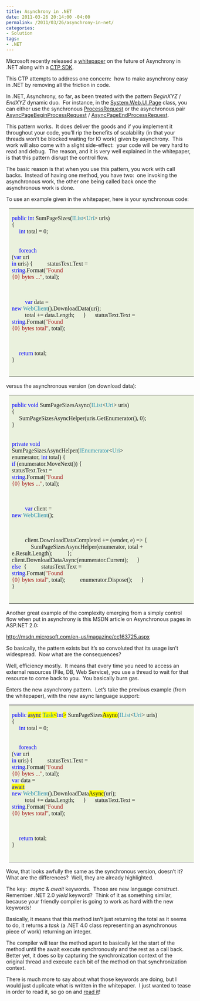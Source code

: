 ```yaml
---
title: Asynchrony in .NET
date: 2011-03-26 20:14:00 -04:00
permalink: /2011/03/26/asynchrony-in-net/
categories:
- Solution
tags:
- .NET
---
```

Microsoft recently released a <a href="http://www.microsoft.com/downloads/en/details.aspx?FamilyID=d7ccfefa-123a-40e5-8ed5-8d2edd68acf4&amp;displaylang=en">whitepaper</a> on the future of Asynchrony in .NET along with a <a href="http://www.microsoft.com/downloads/en/details.aspx?FamilyID=18712f38-fcd2-4e9f-9028-8373dc5732b2&amp;displaylang=en">CTP SDK</a>.

This CTP attempts to address one concern:  how to make asynchrony easy in .NET by removing all the friction in code.

In .NET, Asynchrony, so far, as been treated with the pattern <em>BeginXYZ</em> / <em>EndXYZ</em> dynamic duo.  For instance, in the <a href="http://msdn.microsoft.com/en-us/library/system.web.ui.page.aspx">System.Web.UI.Page</a> class, you can either use the synchronous <a href="http://msdn.microsoft.com/en-us/library/system.web.ui.page.processrequest.aspx">ProcessRequest</a> or the asynchronous pair <a href="http://msdn.microsoft.com/en-us/library/system.web.ui.page.asyncpagebeginprocessrequest.aspx">AsyncPageBeginProcessRequest</a> / <a href="http://msdn.microsoft.com/en-us/library/system.web.ui.page.asyncpageendprocessrequest.aspx">AsyncPageEndProcessRequest</a>.

This pattern works.  It does deliver the goods and if you implement it throughout your code, you’ll rip the benefits of scalability (in that your threads won’t be blocked waiting for IO work) given by asynchrony.  This work will also come with a slight side-effect:  your code will be very hard to read and debug.  The reason, and it is very well explained in the whitepaper, is that this pattern disrupt the control flow.

The basic reason is that when you use this pattern, you work with call backs.  Instead of having one method, you have two:  one invoking the asynchronous work, the other one being called back once the asynchronous work is done.

To use an example given in the whitepaper, here is your synchronous code:
<table class="MsoTableGrid" style="border-collapse:collapse;margin-left:5.75pt;" border="0" cellspacing="0" cellpadding="0">
<tbody>
<tr>
<td style="width:473.75pt;background:#eaf1dd;padding:3.6pt 5.75pt;" width="632" valign="top">
<pre><span style="font-family:consolas;color:blue;" lang="EN-US">public</span><span style="font-family:consolas;" lang="EN-US"> <span style="color:blue;">int</span> SumPageSizes(<span style="color:#2b91af;">IList</span>&lt;<span style="color:#2b91af;">Uri</span>&gt; uris)
</span><span style="font-family:consolas;" lang="EN-US">{
     <span style="color:blue;">int</span> total = 0;

     <span style="color:blue;">foreach</span> (<span style="color:blue;">var</span> uri <span style="color:blue;">in</span> uris)
     {
         statusText.Text = <span style="color:blue;">string</span>.Format(<span style="color:#a31515;">"Found {0} bytes ..."</span>, total);

         <span style="color:blue;">var</span> data = <span style="color:blue;">new</span> <span style="color:#2b91af;">WebClient</span>().DownloadData(uri);
         total += data.Length;
     }
     statusText.Text = <span style="color:blue;">string</span>.Format(<span style="color:#a31515;">"Found {0} bytes total"</span>, total);

     <span style="color:blue;">return</span> total;
}</span></pre>
</td>
</tr>
</tbody>
</table>
versus the asynchronous version (on download data):
<table class="MsoTableGrid" style="border-collapse:collapse;margin-left:5.75pt;" border="0" cellspacing="0" cellpadding="0">
<tbody>
<tr>
<td style="width:473.75pt;background:#eaf1dd;padding:3.6pt 5.75pt;" width="632" valign="top">
<pre><span style="font-family:consolas;color:blue;" lang="EN-US">public</span><span style="font-family:consolas;" lang="EN-US"> <span style="color:blue;">void</span> SumPageSizesAsync(<span style="color:#2b91af;">IList</span>&lt;<span style="color:#2b91af;">Uri</span>&gt; uris)
{
     SumPageSizesAsyncHelper(uris.GetEnumerator(), 0);
}

<span style="color:blue;">private</span> <span style="color:blue;">void</span> SumPageSizesAsyncHelper(<span style="color:#2b91af;">IEnumerator</span>&lt;<span style="color:#2b91af;">Uri</span>&gt; enumerator, <span style="color:blue;">int</span> total)
{
     <span style="color:blue;">if</span> (enumerator.MoveNext())
     {
         statusText.Text = <span style="color:blue;">string</span>.Format(<span style="color:#a31515;">"Found {0} bytes ..."</span>, total);

         <span style="color:blue;">var</span> client = <span style="color:blue;">new</span> <span style="color:#2b91af;">WebClient</span>();

         client.DownloadDataCompleted += (sender, e) =&gt;
         {
             SumPageSizesAsyncHelper(enumerator, total + e.Result.Length);
         };
         client.DownloadDataAsync(enumerator.Current);
     }
     <span style="color:blue;">else
    </span> {
         statusText.Text = <span style="color:blue;">string</span>.Format(<span style="color:#a31515;">"Found {0} bytes total"</span>, total);
         enumerator.Dispose();
     }
}</span></pre>
</td>
</tr>
</tbody>
</table>
Another great example of the complexity emerging from a simply control flow when put in asynchrony is this MSDN article on Asynchronous pages in ASP.NET 2.0:

<a title="http://msdn.microsoft.com/en-us/magazine/cc163725.aspx" href="http://msdn.microsoft.com/en-us/magazine/cc163725.aspx">http://msdn.microsoft.com/en-us/magazine/cc163725.aspx</a>

So basically, the pattern exists but it’s so convoluted that its usage isn’t widespread.  Now what are the consequences?

Well, efficiency mostly.  It means that every time you need to access an external resources (File, DB, Web Service), you use a thread to wait for that resource to come back to you.  You basically burn gas.

Enters the new asynchrony pattern.  Let’s take the previous example (from the whitepaper), with the new async language support:
<table class="MsoTableGrid" style="border-collapse:collapse;margin-left:5.75pt;" border="0" cellspacing="0" cellpadding="0">
<tbody>
<tr>
<td style="width:473.75pt;background:#eaf1dd;padding:3.6pt 5.75pt;" width="632" valign="top">
<pre><span style="font-family:consolas;color:blue;" lang="EN-US">public</span><span style="font-family:consolas;" lang="EN-US"> <span style="background:yellow;color:blue;">async</span><span style="color:blue;"> </span><span style="background:yellow;color:#2b91af;">Task</span><span style="background:yellow;">&lt;</span><span style="color:blue;">int</span><span style="background:yellow;">&gt;</span> SumPageSizes<span style="background:yellow;">Async</span>(<span style="color:#2b91af;">IList</span>&lt;<span style="color:#2b91af;">Uri</span>&gt; uris)
{
     <span style="color:blue;">int</span> total = 0;

     <span style="color:blue;">foreach</span> (<span style="color:blue;">var</span> uri <span style="color:blue;">in</span> uris)
     {
         statusText.Text = <span style="color:blue;">string</span>.Format(<span style="color:#a31515;">"Found {0} bytes ..."</span>, total);
         <span style="color:blue;">var</span> data = <span style="background:yellow;color:blue;">await</span><span style="color:blue;"> new</span> <span style="color:#2b91af;">WebClient</span>().DownloadData<span style="background:yellow;">Async</span>(uri);
         total += data.Length;
     }
     statusText.Text = <span style="color:blue;">string</span>.Format(<span style="color:#a31515;">"Found {0} bytes total"</span>, total);

     <span style="color:blue;">return</span> total;
}</span></pre>
</td>
</tr>
</tbody>
</table>
Wow, that looks awfully the same as the synchronous version, doesn’t it?  What are the differences?  Well, they are already highlighted.

The key:  <em>async</em> &amp; <em>await</em> keywords.  Those are new language construct.  Remember .NET 2.0 <em>yield</em> keyword?  Think of it as something similar, because your friendly compiler is going to work as hard with the new keywords!

Basically, it means that this method isn’t just returning the total as it seems to do, it returns a <em>task</em> (a .NET 4.0 class representing an asynchronous piece of work) returning an integer.

The compiler will tear the method apart to basically let the start of the method until the await execute synchronously and the rest as a call back.  Better yet, it does so by capturing the synchronization context of the original thread and execute each bit of the method on that synchronization context.

There is much more to say about what those keywords are doing, but I would just duplicate what is written in the whitepaper.  I just wanted to tease in order to read it, so go on and <a href="http://www.microsoft.com/downloads/en/details.aspx?FamilyID=d7ccfefa-123a-40e5-8ed5-8d2edd68acf4&amp;displaylang=en">read it</a>!